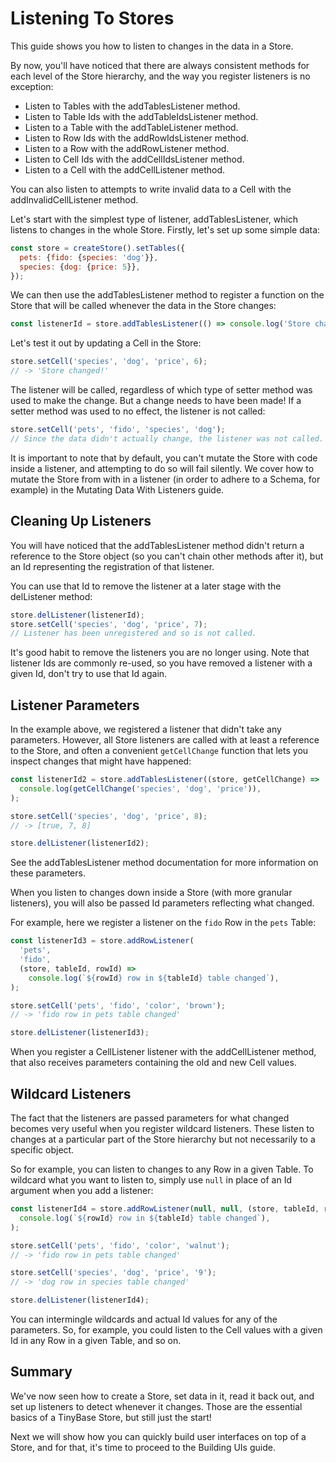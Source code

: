 # Listening To Stores

This guide shows you how to listen to changes in the data in a Store.

By now, you'll have noticed that there are always consistent methods for each
level of the Store hierarchy, and the way you register listeners is no
exception:

- Listen to Tables with the addTablesListener method.
- Listen to Table Ids with the addTableIdsListener method.
- Listen to a Table with the addTableListener method.
- Listen to Row Ids with the addRowIdsListener method.
- Listen to a Row with the addRowListener method.
- Listen to Cell Ids with the addCellIdsListener method.
- Listen to a Cell with the addCellListener method.

You can also listen to attempts to write invalid data to a Cell with the
addInvalidCellListener method.

Let's start with the simplest type of listener, addTablesListener, which listens
to changes in the whole Store. Firstly, let's set up some simple data:

```js
const store = createStore().setTables({
  pets: {fido: {species: 'dog'}},
  species: {dog: {price: 5}},
});
```

We can then use the addTablesListener method to register a function on the Store
that will be called whenever the data in the Store changes:

```js
const listenerId = store.addTablesListener(() => console.log('Store changed!'));
```

Let's test it out by updating a Cell in the Store:

```js
store.setCell('species', 'dog', 'price', 6);
// -> 'Store changed!'
```

The listener will be called, regardless of which type of setter method was used
to make the change. But a change needs to have been made! If a setter method was
used to no effect, the listener is not called:

```js
store.setCell('pets', 'fido', 'species', 'dog');
// Since the data didn't actually change, the listener was not called.
```

It is important to note that by default, you can't mutate the Store with code
inside a listener, and attempting to do so will fail silently. We cover how to
mutate the Store from with in a listener (in order to adhere to a Schema, for
example) in the Mutating Data With Listeners guide.

## Cleaning Up Listeners

You will have noticed that the addTablesListener method didn't return a
reference to the Store object (so you can't chain other methods after it), but
an Id representing the registration of that listener.

You can use that Id to remove the listener at a later stage with the delListener
method:

```js
store.delListener(listenerId);
store.setCell('species', 'dog', 'price', 7);
// Listener has been unregistered and so is not called.
```

It's good habit to remove the listeners you are no longer using. Note that
listener Ids are commonly re-used, so you have removed a listener with a given
Id, don't try to use that Id again.

## Listener Parameters

In the example above, we registered a listener that didn't take any parameters.
However, all Store listeners are called with at least a reference to the Store,
and often a convenient `getCellChange` function that lets you inspect changes
that might have happened:

```js
const listenerId2 = store.addTablesListener((store, getCellChange) =>
  console.log(getCellChange('species', 'dog', 'price')),
);

store.setCell('species', 'dog', 'price', 8);
// -> [true, 7, 8]

store.delListener(listenerId2);
```

See the addTablesListener method documentation for more information on these
parameters.

When you listen to changes down inside a Store (with more granular listeners),
you will also be passed Id parameters reflecting what changed.

For example, here we register a listener on the `fido` Row in the `pets` Table:

```js
const listenerId3 = store.addRowListener(
  'pets',
  'fido',
  (store, tableId, rowId) =>
    console.log(`${rowId} row in ${tableId} table changed`),
);

store.setCell('pets', 'fido', 'color', 'brown');
// -> 'fido row in pets table changed'

store.delListener(listenerId3);
```

When you register a CellListener listener with the addCellListener method, that
also receives parameters containing the old and new Cell values.

## Wildcard Listeners

The fact that the listeners are passed parameters for what changed becomes very
useful when you register wildcard listeners. These listen to changes at a
particular part of the Store hierarchy but not necessarily to a specific object.

So for example, you can listen to changes to any Row in a given Table. To
wildcard what you want to listen to, simply use `null` in place of an Id
argument when you add a listener:

```js
const listenerId4 = store.addRowListener(null, null, (store, tableId, rowId) =>
  console.log(`${rowId} row in ${tableId} table changed`),
);

store.setCell('pets', 'fido', 'color', 'walnut');
// -> 'fido row in pets table changed'

store.setCell('species', 'dog', 'price', '9');
// -> 'dog row in species table changed'

store.delListener(listenerId4);
```

You can intermingle wildcards and actual Id values for any of the parameters.
So, for example, you could listen to the Cell values with a given Id in any Row
in a given Table, and so on.

## Summary

We've now seen how to create a Store, set data in it, read it back out, and set
up listeners to detect whenever it changes. Those are the essential basics of a
TinyBase Store, but still just the start!

Next we will show how you can quickly build user interfaces on top of a Store,
and for that, it's time to proceed to the Building UIs guide.
